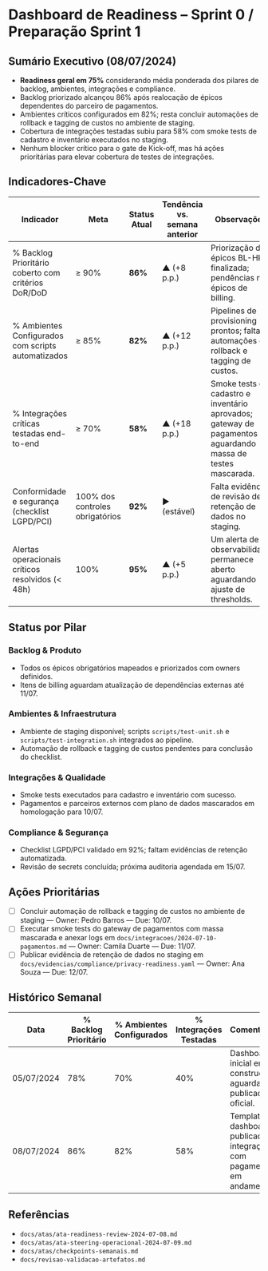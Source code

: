 # Dashboard de Readiness – Sprint 0 / Preparação Sprint 1

## Sumário Executivo (08/07/2024)
- **Readiness geral em 75%** considerando média ponderada dos pilares de backlog, ambientes, integrações e compliance.
- Backlog priorizado alcançou 86% após realocação de épicos dependentes do parceiro de pagamentos.
- Ambientes críticos configurados em 82%; resta concluir automações de rollback e tagging de custos no ambiente de staging.
- Cobertura de integrações testadas subiu para 58% com smoke tests de cadastro e inventário executados no staging.
- Nenhum blocker crítico para o gate de Kick-off, mas há ações prioritárias para elevar cobertura de testes de integrações.

## Indicadores-Chave
| Indicador | Meta | Status Atual | Tendência vs. semana anterior | Observações |
| --- | --- | --- | --- | --- |
| % Backlog Prioritário coberto com critérios DoR/DoD | ≥ 90% | **86%** | ▲ (+8 p.p.) | Priorização de épicos BL-HK finalizada; pendências nos épicos de billing. |
| % Ambientes Configurados com scripts automatizados | ≥ 85% | **82%** | ▲ (+12 p.p.) | Pipelines de provisioning prontos; faltam automações de rollback e tagging de custos. |
| % Integrações críticas testadas end-to-end | ≥ 70% | **58%** | ▲ (+18 p.p.) | Smoke tests de cadastro e inventário aprovados; gateway de pagamentos aguardando massa de testes mascarada. |
| Conformidade e segurança (checklist LGPD/PCI) | 100% dos controles obrigatórios | **92%** | ► (estável) | Falta evidência de revisão de retenção de dados no staging. |
| Alertas operacionais críticos resolvidos (< 48h) | 100% | **95%** | ▲ (+5 p.p.) | Um alerta de observabilidade permanece aberto aguardando ajuste de thresholds. |

## Status por Pilar
### Backlog & Produto
- Todos os épicos obrigatórios mapeados e priorizados com owners definidos.
- Itens de billing aguardam atualização de dependências externas até 11/07.

### Ambientes & Infraestrutura
- Ambiente de staging disponível; scripts `scripts/test-unit.sh` e `scripts/test-integration.sh` integrados ao pipeline.
- Automação de rollback e tagging de custos pendentes para conclusão do checklist.

### Integrações & Qualidade
- Smoke tests executados para cadastro e inventário com sucesso.
- Pagamentos e parceiros externos com plano de dados mascarados em homologação para 10/07.

### Compliance & Segurança
- Checklist LGPD/PCI validado em 92%; faltam evidências de retenção automatizada.
- Revisão de secrets concluída; próxima auditoria agendada em 15/07.

## Ações Prioritárias
- [ ] Concluir automação de rollback e tagging de custos no ambiente de staging — Owner: Pedro Barros — Due: 10/07.
- [ ] Executar smoke tests do gateway de pagamentos com massa mascarada e anexar logs em `docs/integracoes/2024-07-10-pagamentos.md` — Owner: Camila Duarte — Due: 11/07.
- [ ] Publicar evidência de retenção de dados no staging em `docs/evidencias/compliance/privacy-readiness.yaml` — Owner: Ana Souza — Due: 12/07.

## Histórico Semanal
| Data | % Backlog Prioritário | % Ambientes Configurados | % Integrações Testadas | Comentários |
| --- | --- | --- | --- | --- |
| 05/07/2024 | 78% | 70% | 40% | Dashboard inicial em construção; aguardando publicação oficial. |
| 08/07/2024 | 86% | 82% | 58% | Template de dashboard publicado; integrações com pagamentos em andamento. |

## Referências
- `docs/atas/ata-readiness-review-2024-07-08.md`
- `docs/atas/ata-steering-operacional-2024-07-09.md`
- `docs/atas/checkpoints-semanais.md`
- `docs/revisao-validacao-artefatos.md`
